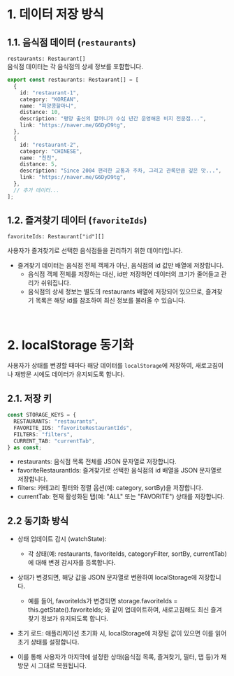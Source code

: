# 1. 데이터 저장 방식

## 1.1. 음식점 데이터 (`restaurants`)

`restaurants: Restaurant[]`  
음식점 데이터는 각 음식점의 상세 정보를 포함합니다.

```ts
export const restaurants: Restaurant[] = [
  {
    id: "restaurant-1",
    category: "KOREAN",
    name: "피양콩할마니",
    distance: 10,
    description: "평양 출신의 할머니가 수십 년간 운영해온 비지 전문점...",
    link: "https://naver.me/G6DyD9tg",
  },
  {
    id: "restaurant-2",
    category: "CHINESE",
    name: "친친",
    distance: 5,
    description: "Since 2004 편리한 교통과 주차, 그리고 관록만큼 깊은 맛...",
    link: "https://naver.me/G6DyD9tg",
  },
  // 추가 데이터...
];
```

## 1.2. 즐겨찾기 데이터 (`favoriteIds`)

`favoriteIds: Restaurant["id"][]`

사용자가 즐겨찾기로 선택한 음식점들을 관리하기 위한 데이터입니다.

- 즐겨찾기 데이터는 음식점 전체 객체가 아닌, 음식점의 id 값만 배열에 저장합니다.
  - 음식점 객체 전체를 저장하는 대신, id만 저장하면 데이터의 크기가 줄어들고 관리가 쉬워집니다.
  - 음식점의 상세 정보는 별도의 restaurants 배열에 저장되어 있으므로, 즐겨찾기 목록은 해당 id를 참조하여 최신 정보를 불러올 수 있습니다.

<br>

# 2. localStorage 동기화

사용자가 상태를 변경할 때마다 해당 데이터를 `localStorage`에 저장하여, 새로고침이나 재방문 시에도 데이터가 유지되도록 합니다.

## 2.1. 저장 키

```ts
const STORAGE_KEYS = {
  RESTAURANTS: "restaurants",
  FAVORITE_IDS: "favoriteRestaurantIds",
  FILTERS: "filters",
  CURRENT_TAB: "currentTab",
} as const;
```

- restaurants: 음식점 목록 전체를 JSON 문자열로 저장합니다.
- favoriteRestaurantIds: 즐겨찾기로 선택한 음식점의 id 배열을 JSON 문자열로 저장합니다.
- filters: 카테고리 필터와 정렬 옵션(예: category, sortBy)을 저장합니다.
- currentTab: 현재 활성화된 탭(예: "ALL" 또는 "FAVORITE") 상태를 저장합니다.

## 2.2 동기화 방식

- 상태 업데이트 감시 (watchState):

  - 각 상태(예: restaurants, favoriteIds, categoryFilter, sortBy, currentTab)에 대해 변경 감시자를 등록합니다.

- 상태가 변경되면, 해당 값을 JSON 문자열로 변환하여 localStorage에 저장합니다.
  - 예를 들어, favoriteIds가 변경되면 storage.favoriteIds = this.getState().favoriteIds; 와 같이 업데이트하여, 새로고침해도 최신 즐겨찾기 정보가 유지되도록 합니다.
- 초기 로드: 애플리케이션 초기화 시, localStorage에 저장된 값이 있으면 이를 읽어 초기 상태를 설정합니다.
- 이를 통해 사용자가 마지막에 설정한 상태(음식점 목록, 즐겨찾기, 필터, 탭 등)가 재방문 시 그대로 복원됩니다.
